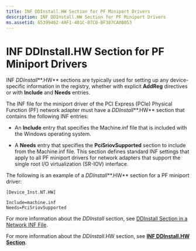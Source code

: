 ```yaml
---
title: INF DDInstall.HW Section for PF Miniport Drivers
description: INF DDInstall.HW Section for PF Miniport Drivers
ms.assetid: 65399462-4AF1-401C-87CB-BF387CA0B053
---
```


# INF DDInstall.HW Section for PF Miniport Drivers


INF *DDInstall***.HW** sections are typically used for setting up any device-specific information in the registry, whether with explicit **AddReg** directives or with **Include** and **Needs** entries.

The INF file for the miniport driver of the PCI Express (PCIe) Physical Function (PF) network adapter must have a *DDInstall***.HW** section that contains the following INF entries:

-   An **Include** entry that specifies the Machine.inf file that is included with the Windows operating system.

-   A **Needs** entry that specifies the **PciSriovSupported** section to include from the Machine.inf file. This section defines standard INF settings that apply to all PF miniport drivers for network adapters that support the single root I/O virtualization (SR-IOV) interface.

The following is an example of a *DDInstall***.HW** section for a PF miniport driver:

``` syntax
[Device_Inst.NT.HW]

Include=machine.inf
Needs=PciSriovSupported
```

For more information about the *DDInstall* section, see [DDInstall Section in a Network INF File](ddinstall-section-in-a-network-inf-file.md).

For more information about the *DDInstall*.HW section, see [**INF DDInstall.HW Section**](https://msdn.microsoft.com/library/windows/hardware/ff547330).

 

 





